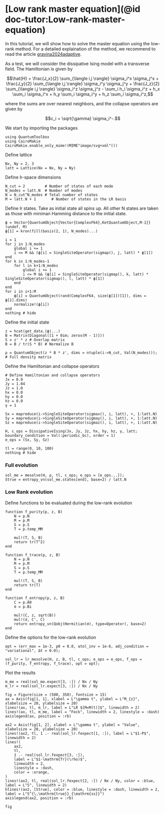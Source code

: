 # [Low rank master equation](@id doc-tutor:Low-rank-master-equation)

In this tutorial, we will show how to solve the master equation using the low-rank method. For a detailed explaination of the method, we recommend to read the article [gravina2024adaptive](@cite).

As a test, we will consider the dissipative Ising model with a transverse field. The Hamiltonian is given by

```math
\hat{H} = \frac{J_x}{2} \sum_{\langle i,j \rangle} \sigma_i^x \sigma_j^x + \frac{J_y}{2} \sum_{\langle i,j \rangle} \sigma_i^y \sigma_j^y + \frac{J_z}{2} \sum_{\langle i,j \rangle} \sigma_i^z \sigma_j^z - \sum_i h_i \sigma_i^z + h_x \sum_i \sigma_i^x + h_y \sum_i \sigma_i^y + h_z \sum_i \sigma_i^z,
```

where the sums are over nearest neighbors, and the collapse operators are given by 

```math
c_i = \sqrt{\gamma} \sigma_i^-.
```

We start by importing the packages

```@example lowrank
using QuantumToolbox
using CairoMakie
CairoMakie.enable_only_mime!(MIME"image/svg+xml"())
```

Define lattice

```@example lowrank
Nx, Ny = 2, 3
latt = Lattice(Nx = Nx, Ny = Ny)
```

Define lr-space dimensions

```@example lowrank
N_cut = 2         # Number of states of each mode
N_modes = latt.N  # Number of modes
N = N_cut^N_modes # Total number of states
M = latt.N + 1       # Number of states in the LR basis
```

Define lr states. Take as initial state all spins up. All other N states are taken as those with miniman Hamming distance to the initial state.

```@example lowrank
ϕ = Vector{QuantumObject{Vector{ComplexF64},KetQuantumObject,M-1}}(undef, M)
ϕ[1] = kron(fill(basis(2, 1), N_modes)...)

i = 1
for j in 1:N_modes
    global i += 1
    i <= M && (ϕ[i] = SingleSiteOperator(sigmap(), j, latt) * ϕ[1])
end
for k in 1:N_modes-1
    for l in k+1:N_modes
        global i += 1
        i <= M && (ϕ[i] = SingleSiteOperator(sigmap(), k, latt) * SingleSiteOperator(sigmap(), l, latt) * ϕ[1])
    end
end
for i in i+1:M
    ϕ[i] = QuantumObject(rand(ComplexF64, size(ϕ[1])[1]), dims = ϕ[1].dims)
    normalize!(ϕ[i])
end
nothing # hide
```

Define the initial state

```@example lowrank
z = hcat(get_data.(ϕ)...)
B = Matrix(Diagonal([1 + 0im; zeros(M - 1)]))
S = z' * z # Overlap matrix
B = B / tr(S * B) # Normalize B

ρ = QuantumObject(z * B * z', dims = ntuple(i->N_cut, Val(N_modes))); # Full density matrix
```

Define the Hamiltonian and collapse operators

```@example lowrank
# Define Hamiltonian and collapse operators
Jx = 0.9
Jy = 1.04
Jz = 1.0
hx = 0.0
hy = 0.0
hz = 0.0
γ = 1

Sx = mapreduce(i->SingleSiteOperator(sigmax(), i, latt), +, 1:latt.N)
Sy = mapreduce(i->SingleSiteOperator(sigmay(), i, latt), +, 1:latt.N)
Sz = mapreduce(i->SingleSiteOperator(sigmaz(), i, latt), +, 1:latt.N)

H, c_ops = DissipativeIsing(Jx, Jy, Jz, hx, hy, hz, γ, latt; boundary_condition = Val(:periodic_bc), order = 1)
e_ops = (Sx, Sy, Sz)

tl = range(0, 10, 100)
nothing # hide
```

### Full evolution

```@example lowrank
sol_me = mesolve(H, ρ, tl, c_ops; e_ops = [e_ops...]);
Strue = entropy_vn(sol_me.states[end], base=2) / latt.N
```

### Low Rank evolution

Define functions to be evaluated during the low-rank evolution

```@example lowrank
function f_purity(p, z, B)
    N = p.N
    M = p.M
    S = p.S
    T = p.temp_MM

    mul!(T, S, B)
    return tr(T^2)
end

function f_trace(p, z, B)
    N = p.N
    M = p.M
    S = p.S
    T = p.temp_MM

    mul!(T, S, B)
    return tr(T)
end

function f_entropy(p, z, B)
    C = p.A0
    σ = p.Bi

    mul!(C, z, sqrt(B))
    mul!(σ, C', C)
    return entropy_vn(Qobj(Hermitian(σ), type=Operator), base=2)
end
```

Define the options for the low-rank evolution

```@example lowrank
opt = (err_max = 1e-3, p0 = 0.0, atol_inv = 1e-6, adj_condition = "variational", Δt = 0.0);

sol_lr = lr_mesolve(H, z, B, tl, c_ops; e_ops = e_ops, f_ops = (f_purity, f_entropy, f_trace), opt = opt);
```

Plot the results

```@example lowrank
m_me = real(sol_me.expect[3, :]) / Nx / Ny
m_lr = real(sol_lr.expect[3, :]) / Nx / Ny

fig = Figure(size = (500, 350), fontsize = 15)
ax = Axis(fig[1, 1], xlabel = L"\gamma t", ylabel = L"M_{z}", xlabelsize = 20, ylabelsize = 20)
lines!(ax, tl, m_lr, label = L"LR $[M=M(t)]$", linewidth = 2)
lines!(ax, tl, m_me, label = "Fock", linewidth = 2, linestyle = :dash)
axislegend(ax, position = :rb)

ax2 = Axis(fig[1, 2], xlabel = L"\gamma t", ylabel = "Value", xlabelsize = 20, ylabelsize = 20)
lines!(ax2, tl, 1 .- real(sol_lr.fexpect[1, :]), label = L"$1-P$", linewidth = 2)
lines!(
    ax2,
    tl,
    1 .- real(sol_lr.fexpect[3, :]),
    label = L"$1-\mathrm{Tr}(\rho)$",
    linewidth = 2,
    linestyle = :dash,
    color = :orange,
)
lines!(ax2, tl, real(sol_lr.fexpect[2, :]) / Nx / Ny, color = :blue, label = L"S", linewidth = 2)
hlines!(ax2, [Strue], color = :blue, linestyle = :dash, linewidth = 2, label = L"S^{\,\mathrm{true}}_{\mathrm{ss}}")
axislegend(ax2, position = :rb)

fig
```
